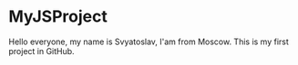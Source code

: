 # MyJSProject

Hello everyone, my name is Svyatoslav, I'am from Moscow. 
This is my first project in GitHub. 
